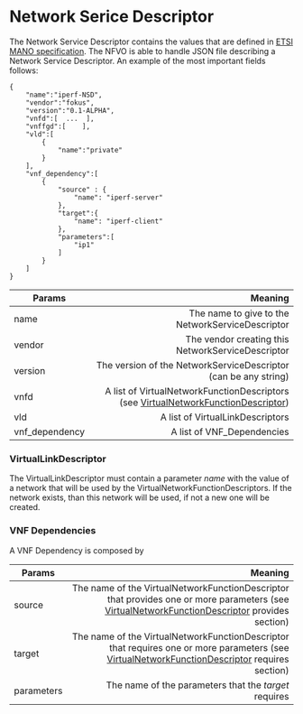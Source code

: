 # Network Serice Descriptor

The Network Service Descriptor contains the values that are defined in [ETSI MANO specification][nfv-mano]. The NFVO is able to handle JSON file describing a Network Service Descriptor. An example of the most important fields follows:

```
{  
	"name":"iperf-NSD",
    "vendor":"fokus",
    "version":"0.1-ALPHA",
    "vnfd":[  ...  ],
    "vnffgd":[    ],
    "vld":[  
        {  
            "name":"private"
        }
    ],
    "vnf_dependency":[
    	{
      		"source" : {
       			"name": "iperf-server"
      		},
      		"target":{
        		"name": "iperf-client"
      		},
      		"parameters":[
        		"ip1"
      		]
    	}
    ]
}
```

| Params          				| Meaning       													|
| -------------   				| -------------:													|
| name  						| The name to give to the NetworkServiceDescriptor |
| vendor 						| The vendor creating this NetworkServiceDescriptor      	|
| version 						| The version of the NetworkServiceDescriptor (can be any string)      	|
| vnfd 							| A list of VirtualNetworkFunctionDescriptors (see [VirtualNetworkFunctionDescriptor][vnf-descriptor])      	|
| vld 							| A list of VirtualLinkDescriptors      	|
| vnf_dependency 				| A list of VNF_Dependencies      	|

### VirtualLinkDescriptor

The VirtualLinkDescriptor must contain a parameter _name_ with the value of a network that will be used by the VirtualNetworkFunctionDescriptors. If the network exists, than this network will be used, if not a new one will be created.

### VNF Dependencies

A VNF Dependency is composed by 

| Params          				| Meaning       													|
| -------------   				| -------------:													|
| source  						| The name of the VirtualNetworkFunctionDescriptor that provides one or more parameters (see [VirtualNetworkFunctionDescriptor][vnf-descriptor] provides section)|
| target 						| The name of the VirtualNetworkFunctionDescriptor that requires one or more parameters	(see [VirtualNetworkFunctionDescriptor][vnf-descriptor] requires section)|
| parameters					| The name of the parameters that the *target* requires     	|


<!---
References
-->

[vnf-descriptor]:vnf-descriptor
[nfv-mano]: http://www.etsi.org/deliver/etsi_gs/NFV-MAN/001_099/001/01.01.01_60/gs_NFV-MAN001v010101p.pdf